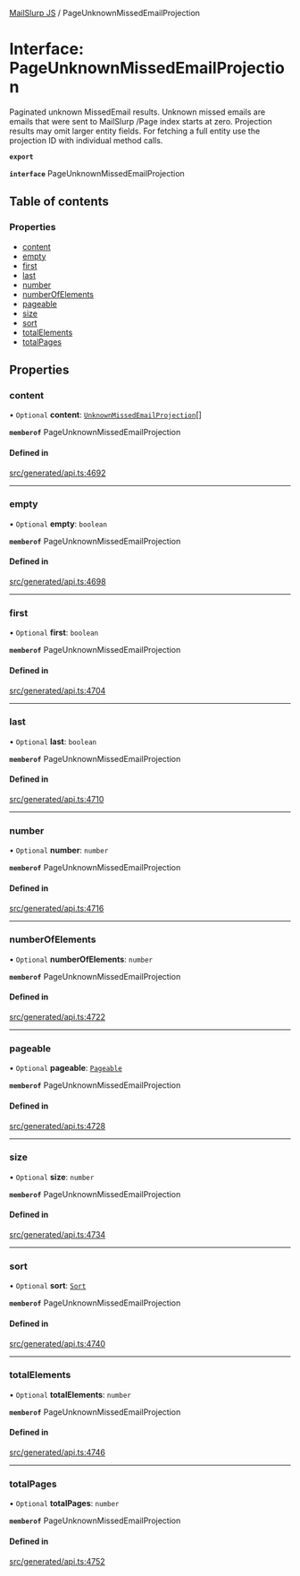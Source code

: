 [MailSlurp JS](../README.md) / PageUnknownMissedEmailProjection

# Interface: PageUnknownMissedEmailProjection

Paginated unknown MissedEmail results. Unknown missed emails are emails that were sent to MailSlurp /Page index starts at zero. Projection results may omit larger entity fields. For fetching a full entity use the projection ID with individual method calls.

**`export`**

**`interface`** PageUnknownMissedEmailProjection

## Table of contents

### Properties

- [content](PageUnknownMissedEmailProjection.md#content)
- [empty](PageUnknownMissedEmailProjection.md#empty)
- [first](PageUnknownMissedEmailProjection.md#first)
- [last](PageUnknownMissedEmailProjection.md#last)
- [number](PageUnknownMissedEmailProjection.md#number)
- [numberOfElements](PageUnknownMissedEmailProjection.md#numberofelements)
- [pageable](PageUnknownMissedEmailProjection.md#pageable)
- [size](PageUnknownMissedEmailProjection.md#size)
- [sort](PageUnknownMissedEmailProjection.md#sort)
- [totalElements](PageUnknownMissedEmailProjection.md#totalelements)
- [totalPages](PageUnknownMissedEmailProjection.md#totalpages)

## Properties

### content

• `Optional` **content**: [`UnknownMissedEmailProjection`](UnknownMissedEmailProjection.md)[]

**`memberof`** PageUnknownMissedEmailProjection

#### Defined in

[src/generated/api.ts:4692](https://github.com/mailslurp/mailslurp-client/blob/20b4039/src/generated/api.ts#L4692)

___

### empty

• `Optional` **empty**: `boolean`

**`memberof`** PageUnknownMissedEmailProjection

#### Defined in

[src/generated/api.ts:4698](https://github.com/mailslurp/mailslurp-client/blob/20b4039/src/generated/api.ts#L4698)

___

### first

• `Optional` **first**: `boolean`

**`memberof`** PageUnknownMissedEmailProjection

#### Defined in

[src/generated/api.ts:4704](https://github.com/mailslurp/mailslurp-client/blob/20b4039/src/generated/api.ts#L4704)

___

### last

• `Optional` **last**: `boolean`

**`memberof`** PageUnknownMissedEmailProjection

#### Defined in

[src/generated/api.ts:4710](https://github.com/mailslurp/mailslurp-client/blob/20b4039/src/generated/api.ts#L4710)

___

### number

• `Optional` **number**: `number`

**`memberof`** PageUnknownMissedEmailProjection

#### Defined in

[src/generated/api.ts:4716](https://github.com/mailslurp/mailslurp-client/blob/20b4039/src/generated/api.ts#L4716)

___

### numberOfElements

• `Optional` **numberOfElements**: `number`

**`memberof`** PageUnknownMissedEmailProjection

#### Defined in

[src/generated/api.ts:4722](https://github.com/mailslurp/mailslurp-client/blob/20b4039/src/generated/api.ts#L4722)

___

### pageable

• `Optional` **pageable**: [`Pageable`](Pageable.md)

**`memberof`** PageUnknownMissedEmailProjection

#### Defined in

[src/generated/api.ts:4728](https://github.com/mailslurp/mailslurp-client/blob/20b4039/src/generated/api.ts#L4728)

___

### size

• `Optional` **size**: `number`

**`memberof`** PageUnknownMissedEmailProjection

#### Defined in

[src/generated/api.ts:4734](https://github.com/mailslurp/mailslurp-client/blob/20b4039/src/generated/api.ts#L4734)

___

### sort

• `Optional` **sort**: [`Sort`](Sort.md)

**`memberof`** PageUnknownMissedEmailProjection

#### Defined in

[src/generated/api.ts:4740](https://github.com/mailslurp/mailslurp-client/blob/20b4039/src/generated/api.ts#L4740)

___

### totalElements

• `Optional` **totalElements**: `number`

**`memberof`** PageUnknownMissedEmailProjection

#### Defined in

[src/generated/api.ts:4746](https://github.com/mailslurp/mailslurp-client/blob/20b4039/src/generated/api.ts#L4746)

___

### totalPages

• `Optional` **totalPages**: `number`

**`memberof`** PageUnknownMissedEmailProjection

#### Defined in

[src/generated/api.ts:4752](https://github.com/mailslurp/mailslurp-client/blob/20b4039/src/generated/api.ts#L4752)
